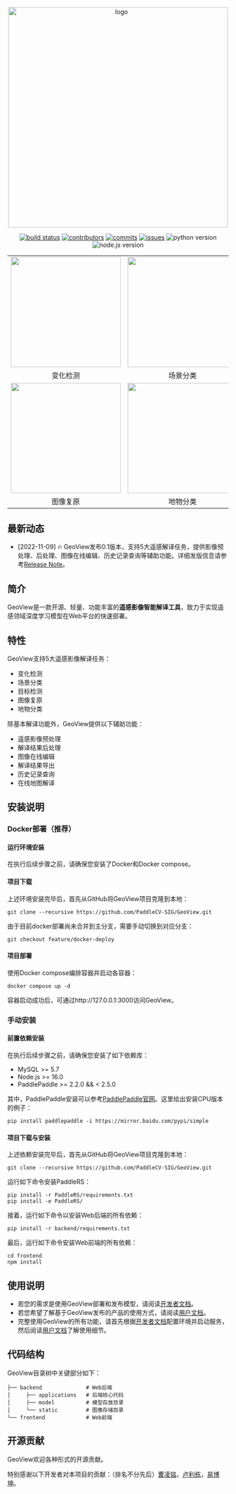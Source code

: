 <div align="center">
    <p align="center">
        <img src="https://user-images.githubusercontent.com/78073130/200159343-c2bab155-f66d-4548-81ef-7c23c11d9dc1.png" alt="logo" width="500" />
    </p>

[![build status](https://github.com/PaddleCV-SIG/GeoView/actions/workflows/build.yml/badge.svg?branch=develop)](https://github.com/PaddleCV-SIG/GeoView/actions)
[![contributors](https://img.shields.io/github/contributors/PaddleCV-SIG/GeoView?color=9ea)](https://github.com/PaddleCV-SIG/GeoView/graphs/contributors)
[![commits](https://img.shields.io/github/commit-activity/m/PaddleCV-SIG/GeoView?color=3af)](https://github.com/PaddleCV-SIG/GeoView/commits)
[![issues](https://img.shields.io/github/issues/PaddleCV-SIG/GeoView?color=9cc)](https://github.com/PaddleCV-SIG/GeoView/issues)
![python version](https://img.shields.io/badge/python-3.7+-orange.svg)
![node.js version](https://img.shields.io/badge/nodejs-16+-orange.svg)

</div>

<div align="center">
<table>
    <tr>
        <td><img src="https://user-images.githubusercontent.com/21275753/199176961-97466391-6cea-4a11-999a-78b8b0e0d602.gif", width="250"></td>
        <td><img src="https://user-images.githubusercontent.com/21275753/199176518-c3e63a6d-f96b-4c8d-bc2e-932d7fb9c324.gif", width="250"></td>
        <td><img src="https://user-images.githubusercontent.com/21275753/199176786-0cc5156d-b0e9-4922-a555-737af5555a49.gif", width="250"></td>
    <tr>
    <tr>
        <td align="center">变化检测</td>
        <td align="center">场景分类</td>
        <td align="center">目标检测</td>
    <tr>
    <tr>
        <td><img src="https://user-images.githubusercontent.com/21275753/199176761-ac67b553-309c-4d3a-90cc-31ffe3c8522a.gif", width="250"></td>
        <td><img src="https://user-images.githubusercontent.com/21275753/199175092-cf640078-868e-4633-aca0-e5b69971bc75.gif", width="250"></td>
        <td><img src="https://user-images.githubusercontent.com/90198481/198829346-67e8945d-d587-4feb-a9cb-dc787e267114.png", width="250"></td>
    <tr>
    <tr>
        <td align="center">图像复原</td>
        <td align="center">地物分类</td>
        <td align="center">在线地图</td>
    <tr>
</table>
</div>

## 最新动态

- [2022-11-09] 🔥 GeoView发布0.1版本，支持5大遥感解译任务，提供影像预处理、后处理、图像在线编辑、历史记录查询等辅助功能。详细发版信息请参考[Release Note](https://github.com/PaddleCV-SIG/GeoView/releases)。

## 简介

GeoView是一款开源、轻量、功能丰富的**遥感影像智能解译工具**，致力于实现遥感领域深度学习模型在Web平台的快速部署。

## 特性

GeoView支持5大遥感影像解译任务：

- 变化检测
- 场景分类
- 目标检测
- 图像复原
- 地物分类

除基本解译功能外，GeoView提供以下辅助功能：

- 遥感影像预处理
- 解译结果后处理
- 图像在线编辑
- 解译结果导出
- 历史记录查询
- 在线地图解译

## 安装说明

### Docker部署（推荐）

#### 运行环境安装

在执行后续步骤之前，请确保您安装了Docker和Docker compose。

#### 项目下载

上述环境安装完毕后，首先从GitHub将GeoView项目克隆到本地：

```shell
git clone --recursive https://github.com/PaddleCV-SIG/GeoView.git
```

由于目前docker部署尚未合并到主分支，需要手动切换到对应分支：

```shell
git checkout feature/docker-deploy
```

#### 项目部署

使用Docker compose编排容器并启动各容器：

```shell
docker compose up -d
```

容器启动成功后，可通过http://127.0.0.1:3000访问GeoView。

### 手动安装

#### 前置依赖安装

在执行后续步骤之前，请确保您安装了如下依赖库：

- MySQL >= 5.7
- Node.js >= 16.0
- PaddlePaddle >= 2.2.0 && < 2.5.0

其中，PaddlePaddle安装可以参考[PaddlePaddle官网](https://www.paddlepaddle.org.cn/)。这里给出安装CPU版本的例子：

```shell
pip install paddlepaddle -i https://mirror.baidu.com/pypi/simple
```

#### 项目下载与安装

上述依赖安装完毕后，首先从GitHub将GeoView项目克隆到本地：

```shell
git clone --recursive https://github.com/PaddleCV-SIG/GeoView.git
```

运行如下命令安装PaddleRS：

```shell
pip install -r PaddleRS/requirements.txt
pip install -e PaddleRS/
```

接着，运行如下命令以安装Web后端的所有依赖：

```shell
pip install -r backend/requirements.txt
```

最后，运行如下命令安装Web前端的所有依赖：

```shell
cd frontend
npm install
```

## 使用说明

- 若您的需求是使用GeoView部署和发布模型，请阅读[开发者文档](./docs/dev.md)。
- 若您希望了解基于GeoView发布的产品的使用方式，请阅读[用户文档](./docs/user.md)。
- 完整使用GeoView的所有功能，请首先根据[开发者文档](./docs/dev.md)配置环境并启动服务，然后阅读[用户文档](./docs/user.md)了解使用细节。

## 代码结构

GeoView目录树中关键部分如下：

``` plain
├── backend              # Web后端
│     ├── applications   # 后端核心代码
│     ├── model          # 模型存放目录
│     └── static         # 图像存储目录
└── frontend             # Web前端
```

## 开源贡献

GeoView欢迎各种形式的开源贡献。

特别感谢以下开发者对本项目的贡献：（排名不分先后）[曹凌铭](https://github.com/terayco)，[卢利栋](https://github.com/jscslld)，[易博坤](https://github.com/yibaikuai)。
